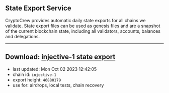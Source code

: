 ## State Export Service
CryptoCrew provides automatic daily state exports for all chains we validate. State export files can be used as genesis files and are a snapshot of the current blockchain state, including all validators, accounts, balances and delegations.

---
**Download: [injective-1 state export](https://dl.ccvalidators.com/SERVICE/injective/injective-1_export_46880179.json)**
---

- last updated: Mon Oct 02 2023 12:42:05
- chain id: `injective-1`
- export height: `46880179`
- use for: airdrops, local tests, chain recovery
